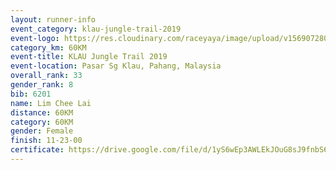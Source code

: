 ```yaml
---
layout: runner-info 
event_category: klau-jungle-trail-2019 
event-logo: https://res.cloudinary.com/raceyaya/image/upload/v1569072808/logo/klau-image_qwwxyw.png
category_km: 60KM 
event-title: KLAU Jungle Trail 2019 
event-location: Pasar Sg Klau, Pahang, Malaysia 
overall_rank: 33
gender_rank: 8
bib: 6201
name: Lim Chee Lai
distance: 60KM
category: 60KM
gender: Female
finish: 11-23-00
certificate: https://drive.google.com/file/d/1yS6wEp3AWLEkJOuG8sJ9fnbS6BLyLxr6/view?usp=sharing
---
```

